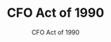 ---
layout: resources-landing
title: "CFO Act of 1990"
subtitle: "CFO Act of 1990"
external_link: https://www.congress.gov/101/statute/STATUTE-104/STATUTE-104-Pg2838.pdf
filters: financial-reporting cfoc legislation congress 1991 archived
fiscal_year: 1991
---